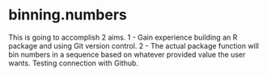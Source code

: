 # binning.numbers
This is going to accomplish 2 aims. 1 - Gain experience building an R package and using Git version control. 2 - The actual package function will bin numbers in a sequence based on whatever provided value the user wants.
Testing connection with Github.